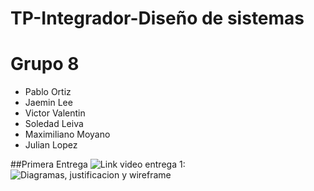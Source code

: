 # TP-Integrador-Diseño de sistemas

# Grupo 8
* Pablo Ortiz
* Jaemin Lee
* Victor Valentin
* Soledad Leiva
* Maximiliano Moyano
* Julian Lopez

##Primera Entrega
![Link video entrega 1:](https://drive.google.com/file/d/1ceWwK0TtvR9K5AjXDEfxf-o_w9Aw-mYo/view?usp=sharing)
![Diagramas, justificacion y wireframe](https://github.com/PabloOrtiz07/TP-Integrador-DS/tree/main/archivos%20-%20Primera%20entrega)

